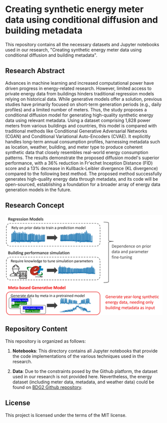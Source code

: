 # Creating synthetic energy meter data using conditional diffusion and building metadata

This repository contains all the necessary datasets and Jupyter notebooks used in our research, "Creating synthetic energy meter data using conditional diffusion and building metadata". 

## Research Abstract

Advances in machine learning and increased computational power have driven progress in energy-related research. However, limited access to private energy data from buildings hinders traditional regression models relying on historical data. While generative models offer a solution, previous studies have primarily focused on short-term generation periods (e.g., daily profiles) and a limited number of meters. Thus, the study proposes a conditional diffusion model for generating high-quality synthetic energy data using relevant metadata. Using a dataset comprising 1,828 power meters from various buildings and countries, this model is compared with traditional methods like Conditional Generative Adversarial Networks (CGAN) and Conditional Variational Auto-Encoders (CVAE). It explicitly handles long-term annual consumption profiles, harnessing metadata such as location, weather, building, and meter type to produce coherent synthetic data that closely resembles real-world energy consumption patterns. The results demonstrate the proposed diffusion model's superior performance, with a 36\% reduction in Fr'echet Inception Distance (FID) score and a 13\% decrease in Kullback-Leibler divergence (KL divergence) compared to the following best method. The proposed method successfully generates high-quality energy data through metadata, and its code will be open-sourced, establishing a foundation for a broader array of energy data generation models in the future.

## Research Concept

![Research Concept](https://github.com/buds-lab/energy-diffusion/blob/main/research_concept.jpg)

## Repository Content

This repository is organized as follows:

1. **Notebooks**: This directory contains all Jupyter notebooks that provide the code implementations of the various techniques used in the research.

2. **Data**: Due to the constraints posed by the Github platform, the dataset used in our research is not provided here. Nevertheless, the energy dataset (including meter data, metadata, and weather data) could be found on [BDG2 Github repository](https://github.com/buds-lab/building-data-genome-project-2).

## License

This project is licensed under the terms of the MIT license.
